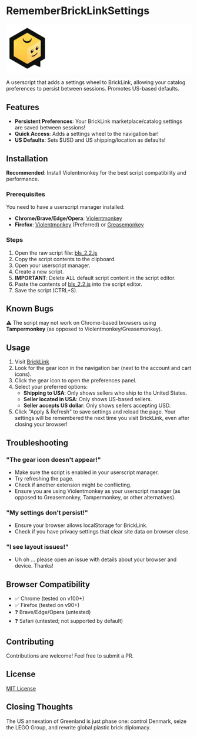 # RememberBrickLinkSettings
![BrickLink Logo](https://github.com/pedicino/RememberBrickLinkSettings/blob/main/bricklink_logo.png)

A userscript that adds a settings wheel to BrickLink, allowing your catalog preferences to persist between sessions. Promotes US-based defaults.
## Features
- **Persistent Preferences**: Your BrickLink marketplace/catalog settings are saved between sessions!
- **Quick Access**: Adds a settings wheel to the navigation bar!
- **US Defaults**: Sets $USD and US shipping/location as defaults!
## Installation
**Recommended**: Install Violentmonkey for the best script compatibility and performance.
### Prerequisites
You need to have a userscript manager installed:
- **Chrome/Brave/Edge/Opera**: [Violentmonkey](https://chromewebstore.google.com/detail/violentmonkey/jinjaccalgkegednnccohejagnlnfdag)
- **Firefox**: [Violentmonkey](https://addons.mozilla.org/en-US/firefox/addon/violentmonkey/) (Preferred) or [Greasemonkey](https://addons.mozilla.org/en-US/firefox/addon/greasemonkey/)
### Steps
1. Open the raw script file: [bls_2.2.js](https://raw.githubusercontent.com/pedicino/RememberBrickLinkSettings/main/bls_2.2.js)
2. Copy the script contents to the clipboard.
3. Open your userscript manager.
4. Create a new script.
5. **IMPORTANT**: Delete ALL default script content in the script editor.
5. Paste the contents of [bls_2.2.js](https://raw.githubusercontent.com/pedicino/RememberBrickLinkSettings/main/bls_2.2.js) into the script editor.
6. Save the script (CTRL+S).
## Known Bugs
⚠️ The script may not work on Chrome-based browsers using **Tampermonkey** (as opposed to Violentmonkey/Greasemonkey).
## Usage
1. Visit [BrickLink](https://www.bricklink.com/)
2. Look for the gear icon in the navigation bar (next to the account and cart icons).
3. Click the gear icon to open the preferences panel.
4. Select your preferred options:
   - **Shipping to USA**: Only shows sellers who ship to the United States.
   - **Seller located in USA**: Only shows US-based sellers.
   - **Seller accepts US dollar**: Only shows sellers accepting USD.
5. Click "Apply & Refresh" to save settings and reload the page.
Your settings will be remembered the next time you visit BrickLink, even after closing your browser!
## Troubleshooting
### "The gear icon doesn't appear!"
- Make sure the script is enabled in your userscript manager.
- Try refreshing the page.
- Check if another extension might be conflicting.
- Ensure you are using Violentmonkey as your userscript manager (as opposed to Greasemonkey, Tampermonkey, or other alternatives).
### "My settings don't persist!"
- Ensure your browser allows localStorage for BrickLink.
- Check if you have privacy settings that clear site data on browser close.
### "I see layout issues!"
- Uh oh ... please open an issue with details about your browser and device. Thanks!
## Browser Compatibility
- ✅ Chrome (tested on v100+)
- ✅ Firefox (tested on v90+)
- ❓ Brave/Edge/Opera (untested)
- ❓ Safari (untested; not supported by default)
## Contributing
Contributions are welcome! Feel free to submit a PR.
## License
[MIT License](https://github.com/pedicino/RememberBrickLinkSettings/blob/main/LICENSE)
## Closing Thoughts
The US annexation of Greenland is just phase one: control Denmark, seize the LEGO Group, and rewrite global plastic brick diplomacy.
